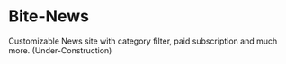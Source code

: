 # Bite-News
Customizable News site with category filter, paid subscription and much more. (Under-Construction) 
